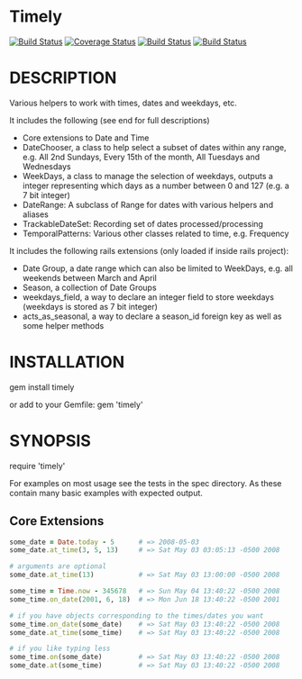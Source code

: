 Timely
======

[![Build Status](https://travis-ci.org/sealink/timely.png?branch=master)](https://travis-ci.org/sealink/timely)
[![Coverage Status](https://coveralls.io/repos/sealink/timely/badge.png)](https://coveralls.io/r/sealink/timely)
[![Build Status](https://gemnasium.com/sealink/timely.png?travis)](https://gemnasium.com/sealink/timely)
[![Build Status](https://codeclimate.com/github/sealink/timely.png)](https://codeclimate.com/github/sealink/timely)

# DESCRIPTION

Various helpers to work with times, dates and weekdays, etc.

It includes the following (see end for full descriptions)
* Core extensions to Date and Time
* DateChooser, a class to help select a subset of dates within any range, e.g. All 2nd Sundays, Every 15th of the month, All Tuesdays and Wednesdays
* WeekDays, a class to manage the selection of weekdays, outputs a integer representing which days as a number between 0 and 127 (e.g. a 7 bit integer)
* DateRange: A subclass of Range for dates with various helpers and aliases
* TrackableDateSet: Recording set of dates processed/processing
* TemporalPatterns: Various other classes related to time, e.g. Frequency

It includes the following rails extensions (only loaded if inside rails project):
* Date Group, a date range which can also be limited to WeekDays, e.g. all weekends between March and April
* Season, a collection of Date Groups
* weekdays_field, a way to declare an integer field to store weekdays (weekdays is stored as 7 bit integer)
* acts_as_seasonal, a way to declare a season_id foreign key as well as some helper methods

# INSTALLATION

gem install timely

or add to your Gemfile:
gem 'timely'

# SYNOPSIS

require 'timely'

For examples on most usage see the tests in the spec directory.
As these contain many basic examples with expected output.

## Core Extensions

```ruby
some_date = Date.today - 5      # => 2008-05-03
some_date.at_time(3, 5, 13)     # => Sat May 03 03:05:13 -0500 2008

# arguments are optional
some_date.at_time(13)           # => Sat May 03 13:00:00 -0500 2008

some_time = Time.now - 345678   # => Sun May 04 13:40:22 -0500 2008
some_time.on_date(2001, 6, 18)  # => Mon Jun 18 13:40:22 -0500 2001

# if you have objects corresponding to the times/dates you want
some_time.on_date(some_date)    # => Sat May 03 13:40:22 -0500 2008
some_date.at_time(some_time)    # => Sat May 03 13:40:22 -0500 2008

# if you like typing less
some_time.on(some_date)         # => Sat May 03 13:40:22 -0500 2008
some_date.at(some_time)         # => Sat May 03 13:40:22 -0500 2008
```
